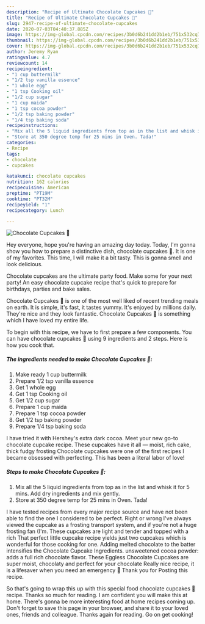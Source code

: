 ```yaml
---
description: "Recipe of Ultimate Chocolate Cupcakes 🧁"
title: "Recipe of Ultimate Chocolate Cupcakes 🧁"
slug: 2947-recipe-of-ultimate-chocolate-cupcakes
date: 2020-07-03T04:40:37.885Z
image: https://img-global.cpcdn.com/recipes/3b0d6b241dd2b1eb/751x532cq70/chocolate-cupcakes-🧁-recipe-main-photo.jpg
thumbnail: https://img-global.cpcdn.com/recipes/3b0d6b241dd2b1eb/751x532cq70/chocolate-cupcakes-🧁-recipe-main-photo.jpg
cover: https://img-global.cpcdn.com/recipes/3b0d6b241dd2b1eb/751x532cq70/chocolate-cupcakes-🧁-recipe-main-photo.jpg
author: Jeremy Ryan
ratingvalue: 4.7
reviewcount: 14
recipeingredient:
- "1 cup buttermilk"
- "1/2 tsp vanilla essence"
- "1 whole egg"
- "1 tsp Cooking oil"
- "1/2 cup sugar"
- "1 cup maida"
- "1 tsp cocoa powder"
- "1/2 tsp baking powder"
- "1/4 tsp baking soda"
recipeinstructions:
- "Mix all the 5 liquid ingredients from top as in the list and whisk it for 5 mins. Add dry ingredients and mix gently."
- "Store at 350 degree temp for 25 mins in Oven. Tada!"
categories:
- Recipe
tags:
- chocolate
- cupcakes

katakunci: chocolate cupcakes 
nutrition: 162 calories
recipecuisine: American
preptime: "PT19M"
cooktime: "PT32M"
recipeyield: "1"
recipecategory: Lunch

---
```



![Chocolate Cupcakes 🧁](https://img-global.cpcdn.com/recipes/3b0d6b241dd2b1eb/751x532cq70/chocolate-cupcakes-🧁-recipe-main-photo.jpg)

Hey everyone, hope you're having an amazing day today. Today, I'm gonna show you how to prepare a distinctive dish, chocolate cupcakes 🧁. It is one of my favorites. This time, I will make it a bit tasty. This is gonna smell and look delicious.

Chocolate cupcakes are the ultimate party food. Make some for your next party! An easy chocolate cupcake recipe that&#39;s quick to prepare for birthdays, parties and bake sales.

Chocolate Cupcakes 🧁 is one of the most well liked of recent trending meals on earth. It is simple, it's fast, it tastes yummy. It's enjoyed by millions daily. They're nice and they look fantastic. Chocolate Cupcakes 🧁 is something which I have loved my entire life.


To begin with this recipe, we have to first prepare a few components. You can have chocolate cupcakes 🧁 using 9 ingredients and 2 steps. Here is how you cook that.

<!--inarticleads1-->

##### The ingredients needed to make Chocolate Cupcakes 🧁:

1. Make ready 1 cup buttermilk
1. Prepare 1/2 tsp vanilla essence
1. Get 1 whole egg
1. Get 1 tsp Cooking oil
1. Get 1/2 cup sugar
1. Prepare 1 cup maida
1. Prepare 1 tsp cocoa powder
1. Get 1/2 tsp baking powder
1. Prepare 1/4 tsp baking soda


I have tried it with Hershey&#39;s extra dark cocoa. Meet your new go-to chocolate cupcake recipe. These cupcakes have it all — moist, rich cake, thick fudgy frosting Chocolate cupcakes were one of the first recipes I became obsessed with perfecting. This has been a literal labor of love! 

<!--inarticleads2-->

##### Steps to make Chocolate Cupcakes 🧁:

1. Mix all the 5 liquid ingredients from top as in the list and whisk it for 5 mins. Add dry ingredients and mix gently.
1. Store at 350 degree temp for 25 mins in Oven. Tada!


I have tested recipes from every major recipe source and have not been able to find the one I considered to be perfect. Right or wrong I&#39;ve always viewed the cupcake as a frosting transport system, and if you&#39;re not a huge frosting fan (I&#39;m. These cupcakes are light and tender and topped with a rich That perfect little cupcake recipe yields just two cupcakes which is wonderful for those cooking for one. Adding melted chocolate to the batter intensifies the Chocolate Cupcake Ingredients. unsweetened cocoa powder: adds a full rich chocolate flavor. These Eggless Chocolate Cupcakes are super moist, chocolaty and perfect for your chocolate Really nice recipe, it is a lifesaver when you need an emergency 🧁 Thank you for Posting this recipe. 

So that's going to wrap this up with this special food chocolate cupcakes 🧁 recipe. Thanks so much for reading. I am confident you will make this at home. There's gonna be more interesting food at home recipes coming up. Don't forget to save this page in your browser, and share it to your loved ones, friends and colleague. Thanks again for reading. Go on get cooking!
